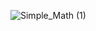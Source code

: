 ![Simple_Math (1)](https://www.canva.com/design/DAFTgq9u0IE/fwBoSts6Fv9WsUP62TYuPA/edit?utm_content=DAFTgq9u0IE&utm_campaign=designshare&utm_medium=link2&utm_source=sharebutton)
